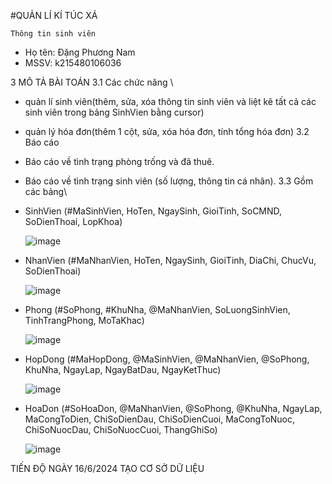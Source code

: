 #QUẢN LÍ KÍ TÚC XÁ 


    Thông tin sinh viên 
   + Họ tên: Đặng Phương Nam
   + MSSV: k215480106036

3 MÔ TẢ BÀI TOÁN 
3.1 Các chức năng \\
+ quản lí sinh viên(thêm, sửa, xóa thông tin sinh viên và liệt kê tất cả các sinh viên trong bảng SinhVien bằng cursor)
+ quản lý hóa đơn(thêm 1 cột, sửa, xóa hóa đơn, tính tổng hóa đơn)
3.2 Báo cáo
 + Báo cáo về tình trạng phòng trống và đã thuê.
 + Báo cáo về tình trạng sinh viên (số lượng, thông tin cá nhân).
3.3 Gồm các bảng\\
 + SinhVien (#MaSinhVien, HoTen, NgaySinh, GioiTinh, SoCMND, SoDienThoai, LopKhoa)
   
   ![image](https://github.com/Dang-Nam/Dang-Nam/assets/168844237/c94b4974-d20b-46eb-8bd0-cbcaf8baefa4)
 + NhanVien (#MaNhanVien, HoTen, NgaySinh, GioiTinh, DiaChi, ChucVu, SoDienThoai)
   
   ![image](https://github.com/Dang-Nam/Dang-Nam/assets/168844237/4866c584-33b4-4054-9127-6e987f5454ff)

 + Phong (#SoPhong, #KhuNha, @MaNhanVien, SoLuongSinhVien, TinhTrangPhong, MoTaKhac)
   
   ![image](https://github.com/Dang-Nam/Dang-Nam/assets/168844237/23fbbac3-d282-449a-8dc2-4c644ec48a0e)

 + HopDong (#MaHopDong, @MaSinhVien, @MaNhanVien, @SoPhong, KhuNha, NgayLap, NgayBatDau, NgayKetThuc)
   
   ![image](https://github.com/Dang-Nam/Dang-Nam/assets/168844237/007b7265-6e95-4d6d-9158-41e78ca6b9e2)

 + HoaDon (#SoHoaDon, @MaNhanVien, @SoPhong, @KhuNha, NgayLap, MaCongToDien, ChiSoDienDau, ChiSoDienCuoi, MaCongToNuoc, ChiSoNuocDau, ChiSoNuocCuoi, ThangGhiSo)
   
   ![image](https://github.com/Dang-Nam/Dang-Nam/assets/168844237/cc7c48c5-28f6-4871-95f6-db2721abdf25)


TIẾN ĐỘ 
NGÀY 16/6/2024 TẠO CƠ SỞ DỮ LIỆU






  
